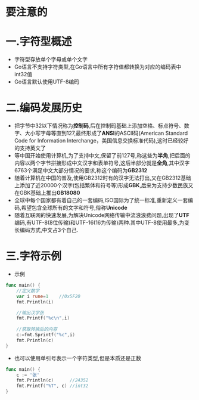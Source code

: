 # 要注意的



# 一.字符型概述

* 字符型存放单个字母或单个文字
* Go语言不支持字符类型,在Go语言中所有字符值都转换为对应的编码表中int32值
* Go语言默认使用UTF-8编码
# 二.编码发展历史
* 把字节中32以下情况称为**控制码**,后在控制码基础上添加空格、标点符号、数字、大小写字母等直到127,最终形成了**ANSI**的ASCII码(American Standard Code for Information Interchange，美国信息交换标准代码),这时已经较好的支持英文了
* 等中国开始使用计算机,为了支持中文,保留了前127号,称这些为**半角**,把后面的内容以两个字节拼接形成中文汉字和表单符号,这后半部分就是**全角**,其中汉字6763个满足中文大部分情况的要求,称这个编码为**GB2312**
* 随着计算机在中国的普及,使用GB2312时有的汉字无法打出,又在GB2312基础上添加了近20000个汉字(包括繁体和符号等)形成**GBK**,后来为支持少数民族又在GBK基础上推出**GB18080**
* 全球中每个国家都有着自己的一套编码,ISO国际为了统一标准,重新定义一套编码,希望包含全球所有的文字和符号,俗称**Unicode**
* 随着互联网的快速发展,为解决Unicode网络传输中流浪浪费问题,出现了**UTF**编码,有UTF-8(8位传输)和UTF-16(16为传输)两种.其中UTF-8使用最多,为变长编码方式,中文占3个自己.

# 三.字符示例
* 示例
```go
func main() {
	//定义数字
	var i rune=1 	//0x5F20
	fmt.Println(i)

	//输出汉字张
	fmt.Printf("%c\n",i)
	
	//获取转换后的内容
	c:=fmt.Sprintf("%c",i)
	fmt.Println(c)
}
```
* 也可以使用单引号表示一个字符类型,但是本质还是正数
```go
func main() {
	c := '张'
	fmt.Println(c)      //24352
	fmt.Printf("%T", c) //int32
}
```